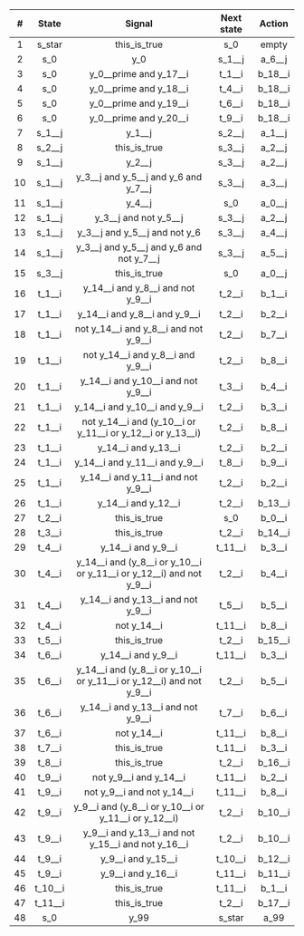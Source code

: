 |#|State|Signal|Next state|Action|
|:---:|:---:|:---:|:---:|:---:|
|1|s_star|this_is_true|s_0|empty|
|2|s_0|y_0|s_1__j|a_6__j|
|3|s_0|y_0__prime and y_17__i|t_1__i|b_18__i|
|4|s_0|y_0__prime and y_18__i|t_4__i|b_18__i|
|5|s_0|y_0__prime and y_19__i|t_6__i|b_18__i|
|6|s_0|y_0__prime and y_20__i|t_9__i|b_18__i|
|7|s_1__j|y_1__j|s_2__j|a_1__j|
|8|s_2__j|this_is_true|s_3__j|a_2__j|
|9|s_1__j|y_2__j|s_3__j|a_2__j|
|10|s_1__j|y_3__j and y_5__j and y_6 and y_7__j|s_3__j|a_3__j|
|11|s_1__j|y_4__j|s_0|a_0__j|
|12|s_1__j|y_3__j and not y_5__j|s_3__j|a_2__j|
|13|s_1__j|y_3__j and y_5__j and not y_6|s_3__j|a_4__j|
|14|s_1__j|y_3__j and y_5__j and y_6 and not y_7__j|s_3__j|a_5__j|
|15|s_3__j|this_is_true|s_0|a_0__j|
|16|t_1__i|y_14__i and y_8__i and not y_9__i|t_2__i|b_1__i|
|17|t_1__i|y_14__i and y_8__i and y_9__i|t_2__i|b_2__i|
|18|t_1__i|not y_14__i and y_8__i and not y_9__i|t_2__i|b_7__i|
|19|t_1__i|not y_14__i and y_8__i and y_9__i|t_2__i|b_8__i|
|20|t_1__i|y_14__i and y_10__i and not y_9__i|t_3__i|b_4__i|
|21|t_1__i|y_14__i and y_10__i and y_9__i|t_2__i|b_3__i|
|22|t_1__i|not y_14__i and (y_10__i or y_11__i or y_12__i or y_13__i)|t_2__i|b_8__i|
|23|t_1__i|y_14__i and y_13__i|t_2__i|b_2__i|
|24|t_1__i|y_14__i and y_11__i and y_9__i|t_8__i|b_9__i|
|25|t_1__i|y_14__i and y_11__i and not y_9__i|t_2__i|b_2__i|
|26|t_1__i|y_14__i and y_12__i|t_2__i|b_13__i|
|27|t_2__i|this_is_true|s_0|b_0__i|
|28|t_3__i|this_is_true|t_2__i|b_14__i|
|29|t_4__i|y_14__i and y_9__i|t_11__i|b_3__i|
|30|t_4__i|y_14__i and (y_8__i or y_10__i or y_11__i or y_12__i) and not y_9__i|t_2__i|b_4__i|
|31|t_4__i|y_14__i and y_13__i and not y_9__i|t_5__i|b_5__i|
|32|t_4__i|not y_14__i|t_11__i|b_8__i|
|33|t_5__i|this_is_true|t_2__i|b_15__i|
|34|t_6__i|y_14__i and y_9__i|t_11__i|b_3__i|
|35|t_6__i|y_14__i and (y_8__i or y_10__i or y_11__i or y_12__i) and not y_9__i|t_2__i|b_5__i|
|36|t_6__i|y_14__i and y_13__i and not y_9__i|t_7__i|b_6__i|
|37|t_6__i|not y_14__i|t_11__i|b_8__i|
|38|t_7__i|this_is_true|t_11__i|b_3__i|
|39|t_8__i|this_is_true|t_2__i|b_16__i|
|40|t_9__i|not y_9__i and y_14__i|t_11__i|b_2__i|
|41|t_9__i|not y_9__i and not y_14__i|t_11__i|b_8__i|
|42|t_9__i|y_9__i and (y_8__i or y_10__i or y_11__i or y_12__i)|t_2__i|b_10__i|
|43|t_9__i|y_9__i and y_13__i and not y_15__i and not y_16__i|t_2__i|b_10__i|
|44|t_9__i|y_9__i and y_15__i|t_10__i|b_12__i|
|45|t_9__i|y_9__i and y_16__i|t_11__i|b_11__i|
|46|t_10__i|this_is_true|t_11__i|b_1__i|
|47|t_11__i|this_is_true|t_2__i|b_17__i|
|48|s_0|y_99|s_star|a_99|
